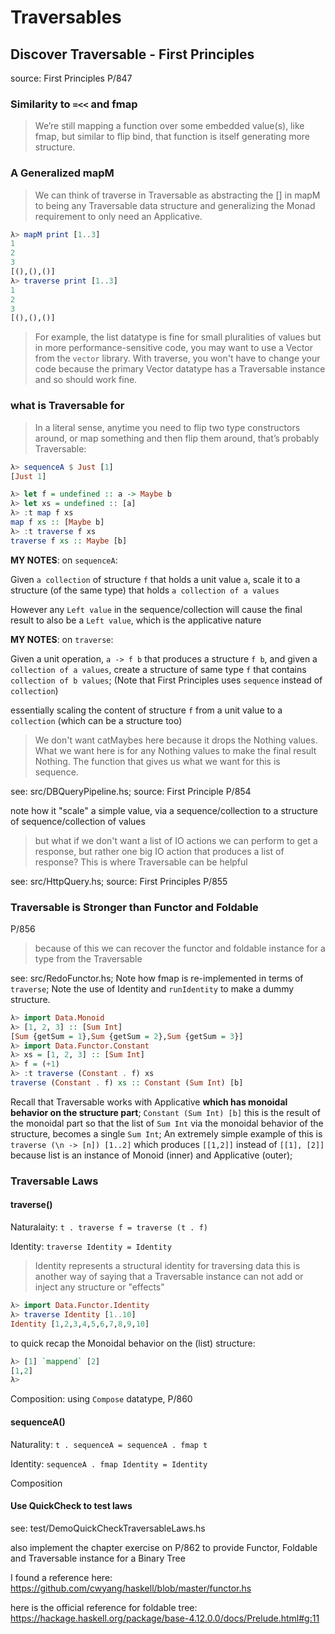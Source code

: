 # Traversables

## Discover Traversable - First Principles

source: First Principles P/847

### Similarity to `=<<` and fmap

> We’re still mapping a function over some embedded value(s), like fmap, but similar to flip bind, that function is itself generating more structure.

### A Generalized mapM

> We can think of traverse in Traversable as abstracting the [] in mapM to being any Traversable data structure and generalizing the Monad requirement to only need an Applicative.

```haskell
λ> mapM print [1..3]
1
2
3
[(),(),()]
λ> traverse print [1..3]
1
2
3
[(),(),()]
```

> For example, the list datatype is fine for small pluralities of values but in more performance-sensitive code, you may want to use a Vector from the `vector` library. With traverse, you won't have to change your code because the primary Vector datatype has a Traversable instance and so should work fine.

### what is Traversable for

> In a literal sense, anytime you need to flip two type constructors around, or map something and then flip them around, that’s probably Traversable:

```haskell
λ> sequenceA $ Just [1]
[Just 1]

λ> let f = undefined :: a -> Maybe b
λ> let xs = undefined :: [a]
λ> :t map f xs
map f xs :: [Maybe b]
λ> :t traverse f xs
traverse f xs :: Maybe [b]
```

**MY NOTES**: on `sequenceA`:

Given `a collection` of structure `f` that holds a unit value `a`, scale it to a structure (of the same type) that holds `a collection of a values`

However any `Left value` in the sequence/collection will cause the final
result to also be a `Left value`, which is the applicative nature

**MY NOTES**: on `traverse`:

Given a unit operation, `a -> f b` that produces a structure `f b`,
and given a `collection of a values`, create a structure of same type
 `f` that contains `collection of b values`; (Note that First Principles
uses `sequence` instead of `collection`)

essentially scaling the content of structure `f` from a unit value to
a `collection` (which can be a structure too)

> We don't want catMaybes here because it drops the Nothing values.
What we want here is for any Nothing values to make the final result
Nothing. The function that gives us what we want for this is sequence.

see: src/DBQueryPipeline.hs; source: First Principle P/854

note how it "scale" a simple value, via a sequence/collection to a
structure of sequence/collection of values

> but what if we don't want a list of IO actions we can perform to
get a response, but rather one big IO action that produces a list
of response? This is where Traversable can be helpful

see: src/HttpQuery.hs; source: First Principles P/855

### Traversable is Stronger than Functor and Foldable

P/856

> because of this we can recover the functor and foldable instance
> for a type from the Traversable

see: src/RedoFunctor.hs; Note how fmap is re-implemented in terms of
`traverse`; Note the use of Identity and `runIdentity` to make a
dummy structure.

```haskell
λ> import Data.Monoid
λ> [1, 2, 3] :: [Sum Int]
[Sum {getSum = 1},Sum {getSum = 2},Sum {getSum = 3}]
λ> import Data.Functor.Constant
λ> xs = [1, 2, 3] :: [Sum Int]
λ> f = (+1)
λ> :t traverse (Constant . f) xs
traverse (Constant . f) xs :: Constant (Sum Int) [b]
```

Recall that Traversable works with Applicative **which has monoidal
behavior on the structure part**; `Constant (Sum Int) [b]` this is the
result of the monoidal part so that the list of `Sum Int` via the
monoidal behavior of the structure, becomes a single `Sum Int`;
An extremely simple example of this is `traverse (\n -> [n]) [1..2]`
which produces `[[1,2]]` instead of `[[1], [2]]` because list is an
instance of Monoid (inner) and Applicative (outer);

### Traversable Laws

#### traverse()

Naturalaity: `t . traverse f = traverse (t . f)`

Identity: `traverse Identity = Identity`

> Identity represents a structural identity for traversing data
> this is another way of saying that a Traversable instance can not add or inject any structure or "effects"

```haskell
λ> import Data.Functor.Identity
λ> traverse Identity [1..10]
Identity [1,2,3,4,5,6,7,8,9,10]
```

to quick recap the Monoidal behavior on the (list) structure:

```haskell
λ> [1] `mappend` [2]
[1,2]
λ>
```

Composition: using `Compose` datatype, P/860

#### sequenceA()

Naturality: `t . sequenceA = sequenceA . fmap t`

Identity: `sequenceA . fmap Identity = Identity`

Composition

#### Use QuickCheck to test laws

see: test/DemoQuickCheckTraversableLaws.hs

also implement the chapter exercise on P/862
to provide Functor, Foldable and Traversable instance
for a Binary Tree

I found a reference here: <https://github.com/cwyang/haskell/blob/master/functor.hs>

here is the official reference for foldable tree: <https://hackage.haskell.org/package/base-4.12.0.0/docs/Prelude.html#g:11>
